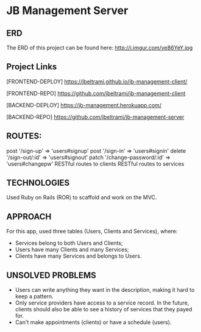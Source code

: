 # JB Management Server

## ERD
The ERD of this project can be found here: http://i.imgur.com/ye86YeY.jpg

## Project Links
[FRONTEND-DEPLOY]  https://jbeltrami.github.io/jb-management-client/

[FRONTEND-REPO]  https://github.com/jbeltrami/jb-management-client

[BACKEND-DEPLOY]  https://jb-management.herokuapp.com/

[BACKEND-REPO]  https://github.com/jbeltrami/jb-management-server

## ROUTES:

post '/sign-up' => 'users#signup'
post '/sign-in' => 'users#signin'
delete '/sign-out/:id' => 'users#signout'
patch '/change-password/:id' => 'users#changepw'
RESTful routes to clients
RESTful routes to services

## TECHNOLOGIES
Used Ruby on Rails (ROR) to scaffold and work on the MVC.

## APPROACH
For this app, used three tables (Users, Clients and Services), where:
- Services belong to both Users and Clients;
- Users have many Clients and many Services;
- Clients have many Services and belongs to Users.

## UNSOLVED PROBLEMS
- Users can write anything they want in the description, making it hard to keep
a pattern.
- Only service providers have access to a service record. In the future, clients
should also be able to see a history of services that they payed for.
- Can't make appointments (clients) or have a schedule (users). 
